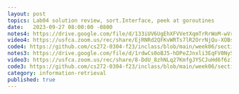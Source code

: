 ```yaml
---
layout: post
topics: Lab04 solution review, sort.Interface, peek at goroutines
date:   2023-09-27 08:00:00 -0800
notes4: https://drive.google.com/file/d/133iUV6UgEhXFVVetXqmTrRrWoM-wVr62/view?usp=drive_link
video4: https://usfca.zoom.us/rec/share/EjRNRd2QFKvWRTs7lR2OrrNjQu-XOBsSqUmHs6KIJDBSrDzAfvuCjjd6yt-U6MzQ.DNs8c_O5bvR6Ar4_
code4: https://github.com/cs272-0304-f23/inclass/blob/main/week06/section03/sort/main.go
notes3: https://drive.google.com/file/d/1rdwCs0oBJ5-hDPeZJnxli3EqFV0NySOj/view?usp=drive_link
video3: https://usfca.zoom.us/rec/share/8-DdU_8zhNLq27KmfgJYSCJuHd6f6z1sVRnKn5apw87dmPUGpip2fAiyHdEr50_z.9uQtanbA_5elS9Yl
code3: https://github.com/cs272-0304-f23/inclass/blob/main/week06/section03/sort/main.go
category: information-retrieval
published: true
---
```


